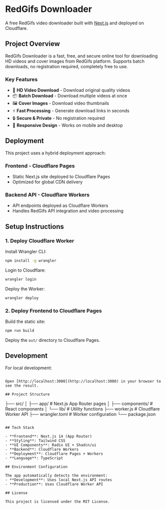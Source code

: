 # RedGifs Downloader

A free RedGifs video downloader built with [Next.js](https://nextjs.org) and deployed on Cloudflare.

## Project Overview

RedGifs Downloader is a fast, free, and secure online tool for downloading HD videos and cover images from RedGifs platform. Supports batch downloads, no registration required, completely free to use.

### Key Features

- 🎥 **HD Video Download** - Download original quality videos
- 📦 **Batch Download** - Download multiple videos at once
- 🖼️ **Cover Images** - Download video thumbnails
- ⚡ **Fast Processing** - Generate download links in seconds
- 🔒 **Secure & Private** - No registration required
- 📱 **Responsive Design** - Works on mobile and desktop

## Deployment

This project uses a hybrid deployment approach:

### Frontend - Cloudflare Pages
- Static Next.js site deployed to Cloudflare Pages
- Optimized for global CDN delivery

### Backend API - Cloudflare Workers
- API endpoints deployed as Cloudflare Workers
- Handles RedGifs API integration and video processing

## Setup Instructions

### 1. Deploy Cloudflare Worker

Install Wrangler CLI:
```bash
npm install -g wrangler
```

Login to Cloudflare:
```bash
wrangler login
```

Deploy the Worker:
```bash
wrangler deploy
```

### 2. Deploy Frontend to Cloudflare Pages

Build the static site:
```bash
npm run build
```

Deploy the `out/` directory to Cloudflare Pages.

## Development

For local development:

```

Open [http://localhost:3000](http://localhost:3000) in your browser to see the result.

## Project Structure

```
├── src/
│   ├── app/                 # Next.js App Router pages
│   ├── components/          # React components
│   └── lib/                 # Utility functions
├── worker.js               # Cloudflare Worker API
├── wrangler.toml          # Worker configuration
└── package.json
```

## Tech Stack

- **Frontend**: Next.js 14 (App Router)
- **Styling**: Tailwind CSS
- **UI Components**: Radix UI + Shadcn/ui
- **Backend**: Cloudflare Workers
- **Deployment**: Cloudflare Pages + Workers
- **Language**: TypeScript

## Environment Configuration

The app automatically detects the environment:
- **Development**: Uses local Next.js API routes
- **Production**: Uses Cloudflare Worker API

## License

This project is licensed under the MIT License.
